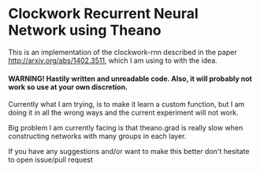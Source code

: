 Clockwork Recurrent Neural Network using Theano
===============================================

This is an implementation of the clockwork-rnn described in the paper http://arxiv.org/abs/1402.3511,
which I am using to with the idea. 

#### WARNING! Hastily written and unreadable code. Also, it will probably not work so use at your own discretion.

Currently what I am trying, is to make it learn a custom function, but I am doing it in all the wrong ways 
and the current experiment will not work.

Big problem I am currently facing is that theano.grad is really slow when constructing networks with many groups in each layer.

If you have any suggestions and/or want to make this better don't hesitate to open issue/pull request